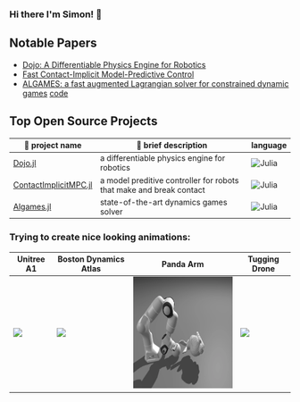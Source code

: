 ### Hi there I'm Simon! 👋



## Notable Papers
* [Dojo: A Differentiable Physics Engine for Robotics](https://arxiv.org/abs/2203.00806)
* [Fast Contact-Implicit Model-Predictive Control](https://arxiv.org/abs/2107.05616)
* [ALGAMES: a fast augmented Lagrangian solver for constrained dynamic games](https://link.springer.com/article/10.1007/s10514-021-10024-7) [code](https://github.com/RoboticExplorationLab/Algames.jl)

## Top Open Source Projects
| :gift: project name | :book: brief description | language |
| ------------ | ----------------- | -------- |
| [Dojo.jl](https://github.com/dojo-sim/Dojo.jl) | a differentiable physics engine for robotics | ![Julia](https://img.shields.io/badge/-Julia-9558B2?style=for-the-badge&logo=julia&logoColor=white) |
| [ContactImplicitMPC.jl](https://github.com/dojo-sim/ContactImplicitMPC.jl) | a model preditive controller for robots that make and break contact | ![Julia](https://img.shields.io/badge/-Julia-9558B2?style=for-the-badge&logo=julia&logoColor=white) |
| [Algames.jl](https://github.com/RoboticExplorationLab/Algames.jl) | state-of-the-art dynamics games solver | ![Julia](https://img.shields.io/badge/-Julia-9558B2?style=for-the-badge&logo=julia&logoColor=white) |

### Trying to create nice looking animations:
| Unitree A1 | Boston Dynamics Atlas | Panda Arm | Tugging Drone |
| --- | --- | --- | --- |
| <img src="deps/quadruped.gif" height="200"/> | <img src="deps/atlas.gif" height="200"/> | <img src="deps/panda.gif" height="200"/> | <img src="deps/tugbot.gif" height="200"/> | 
